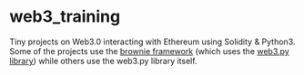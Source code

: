 # web3_training

Tiny projects on Web3.0 interacting with Ethereum using Solidity & Python3.  
Some of the projects use the [brownie framework](https://eth-brownie.readthedocs.io/en/stable/) (which uses the [web3.py library](https://web3py.readthedocs.io/en/stable/)) while others use the web3.py library itself.
